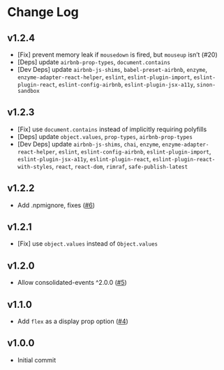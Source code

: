 # Change Log

## v1.2.4
 - [Fix] prevent memory leak if `mousedown` is fired, but `mouseup` isn’t (#20)
 - [Deps] update `airbnb-prop-types`, `document.contains`
 - [Dev Deps] update `airbnb-js-shims`, `babel-preset-airbnb`, `enzyme`, `enzyme-adapter-react-helper`, `eslint`, `eslint-plugin-import`, `eslint-plugin-react`, `eslint-config-airbnb`, `eslint-plugin-jsx-a11y`, `sinon-sandbox`

## v1.2.3
 - [Fix] use `document.contains` instead of implicitly requiring polyfills
 - [Deps] update `object.values`, `prop-types`, `airbnb-prop-types`
 - [Dev Deps] update `airbnb-js-shims`, `chai`, `enzyme`, `enzyme-adapter-react-helper`, `eslint`, `eslint-config-airbnb`, `eslint-plugin-import`, `eslint-plugin-jsx-a11y`, `eslint-plugin-react`, `eslint-plugin-react-with-styles`, `react`, `react-dom`, `rimraf`, `safe-publish-latest`

## v1.2.2
 - Add .npmignore, fixes ([#6](https://github.com/airbnb/react-outside-click-handler/issues/6))

## v1.2.1
 - [Fix] use `object.values` instead of `Object.values`

## v1.2.0
 - Allow consolidated-events ^2.0.0 ([#5](https://github.com/airbnb/react-outside-click-handler/pull/5))

## v1.1.0
 - Add `flex` as a display prop option ([#4](https://github.com/airbnb/react-outside-click-handler/pull/4))

## v1.0.0
 - Initial commit
